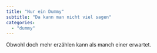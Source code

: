 ```yaml
---
title: "Nur ein Dummy"
subtitle: "Da kann man nicht viel sagen"
categories:
  - "dummy"
---
```




Obwohl doch mehr erzählen kann als manch einer erwartet.
